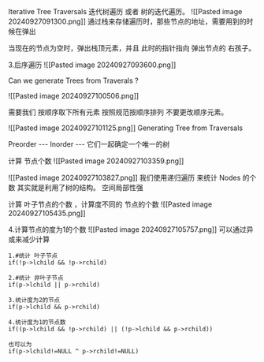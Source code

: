Iterative Tree Traversals
迭代树遍历  或者 树的迭代遍历。
![[Pasted image 20240927091300.png]]
通过栈来存储遍历时，那些节点的地址，需要用到的时候在弹出

当现在的节点为空时，弹出栈顶元素，并且 此时的指针指向 弹出节点的 右孩子。

3.后序遍历
![[Pasted image 20240927093600.png]]



Can we generate Trees from Traverals ?

![[Pasted image 20240927100506.png]]

需要我们 按顺序取下所有元素 按照规范按顺序排列 不要更改顺序元素。

![[Pasted image 20240927101125.png]]
Generating Tree from Traversals 

Preorder --- 
Inorder --- 它们一起确定一个唯一的树 

计算 节点个数
![[Pasted image 20240927103359.png]]

![[Pasted image 20240927103827.png]]
我们使用递归遍历 来统计 Nodes 的个数 其实就是利用了树的结构。
 空间局部性强


计算 叶子节点的个数 ，计算度不同的 节点的个数
![[Pasted image 20240927105435.png]]

4.计算节点的度为1的个数
![[Pasted image 20240927105757.png]]
可以通过异或来减少计算
```
1.#统计 叶子节点
if(!p->lchild && !p->rchild)

2.#统计 非叶子节点
if(p->lchild || p->rchild)

3.统计度为2的节点
if(p->lchild && p->rchild)

4.统计度为1的节点数
if((p->lchild && !p->rchild) || (!p->lchild && p->rchild))

也可以为
if(p->lchild!=NULL ^ p->rchild!=NULL)
```